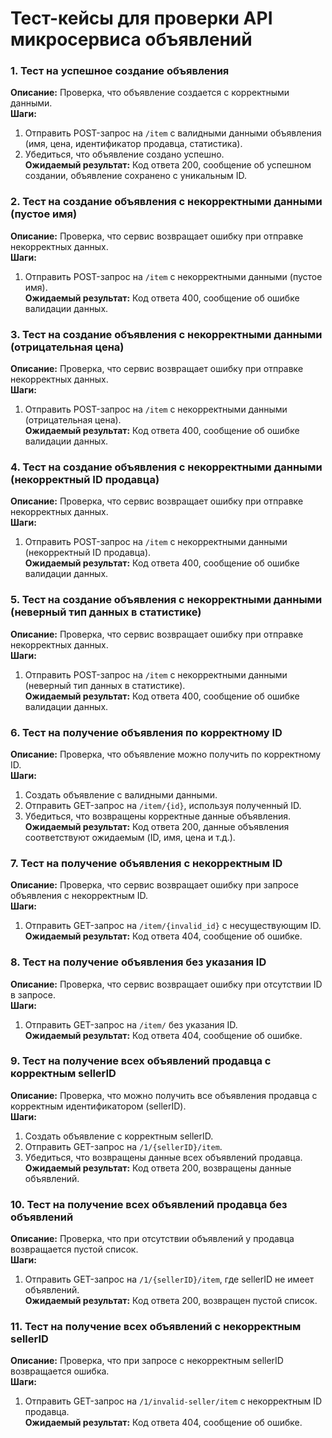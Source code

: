 # Тест-кейсы для проверки API микросервиса объявлений

### 1. Тест на успешное создание объявления
**Описание:** Проверка, что объявление создается с корректными данными.  
**Шаги:**
1. Отправить POST-запрос на `/item` с валидными данными объявления (имя, цена, идентификатор продавца, статистика).
2. Убедиться, что объявление создано успешно.  
**Ожидаемый результат:** Код ответа 200, сообщение об успешном создании, объявление сохранено с уникальным ID.

### 2. Тест на создание объявления с некорректными данными (пустое имя)
**Описание:** Проверка, что сервис возвращает ошибку при отправке некорректных данных.  
**Шаги:**
1. Отправить POST-запрос на `/item` с некорректными данными (пустое имя).  
**Ожидаемый результат:** Код ответа 400, сообщение об ошибке валидации данных.

### 3. Тест на создание объявления с некорректными данными (отрицательная цена)
**Описание:** Проверка, что сервис возвращает ошибку при отправке некорректных данных.  
**Шаги:**
1. Отправить POST-запрос на `/item` с некорректными данными (отрицательная цена).  
**Ожидаемый результат:** Код ответа 400, сообщение об ошибке валидации данных.

### 4. Тест на создание объявления с некорректными данными (некорректный ID продавца)
**Описание:** Проверка, что сервис возвращает ошибку при отправке некорректных данных.  
**Шаги:**
1. Отправить POST-запрос на `/item` с некорректными данными (некорректный ID продавца).  
**Ожидаемый результат:** Код ответа 400, сообщение об ошибке валидации данных.

### 5. Тест на создание объявления с некорректными данными (неверный тип данных в статистике)
**Описание:** Проверка, что сервис возвращает ошибку при отправке некорректных данных.  
**Шаги:**
1. Отправить POST-запрос на `/item` с некорректными данными (неверный тип данных в статистике).  
**Ожидаемый результат:** Код ответа 400, сообщение об ошибке валидации данных.

### 6. Тест на получение объявления по корректному ID
**Описание:** Проверка, что объявление можно получить по корректному ID.  
**Шаги:**
1. Создать объявление с валидными данными.
2. Отправить GET-запрос на `/item/{id}`, используя полученный ID.
3. Убедиться, что возвращены корректные данные объявления.  
**Ожидаемый результат:** Код ответа 200, данные объявления соответствуют ожидаемым (ID, имя, цена и т.д.).

### 7. Тест на получение объявления с некорректным ID
**Описание:** Проверка, что сервис возвращает ошибку при запросе объявления с некорректным ID.  
**Шаги:**
1. Отправить GET-запрос на `/item/{invalid_id}` с несуществующим ID.  
**Ожидаемый результат:** Код ответа 404, сообщение об ошибке.

### 8. Тест на получение объявления без указания ID
**Описание:** Проверка, что сервис возвращает ошибку при отсутствии ID в запросе.  
**Шаги:**
1. Отправить GET-запрос на `/item/` без указания ID.  
**Ожидаемый результат:** Код ответа 404, сообщение об ошибке.

### 9. Тест на получение всех объявлений продавца с корректным sellerID
**Описание:** Проверка, что можно получить все объявления продавца с корректным идентификатором (sellerID).  
**Шаги:**
1. Создать объявление с корректным sellerID.
2. Отправить GET-запрос на `/1/{sellerID}/item`.
3. Убедиться, что возвращены данные всех объявлений продавца.  
**Ожидаемый результат:** Код ответа 200, возвращены данные объявлений.

### 10. Тест на получение всех объявлений продавца без объявлений
**Описание:** Проверка, что при отсутствии объявлений у продавца возвращается пустой список.  
**Шаги:**
1. Отправить GET-запрос на `/1/{sellerID}/item`, где sellerID не имеет объявлений.  
**Ожидаемый результат:** Код ответа 200, возвращен пустой список.

### 11. Тест на получение всех объявлений с некорректным sellerID
**Описание:** Проверка, что при запросе с некорректным sellerID возвращается ошибка.  
**Шаги:**
1. Отправить GET-запрос на `/1/invalid-seller/item` с некорректным ID продавца.  
**Ожидаемый результат:** Код ответа 404, сообщение об ошибке.



